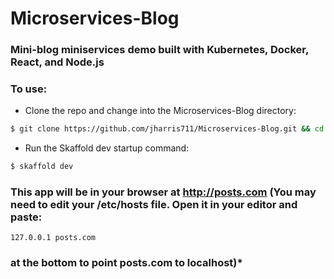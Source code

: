 # Microservices-Blog
### Mini-blog miniservices demo built with Kubernetes, Docker, React, and Node.js

### To use:
- Clone the repo and change into the Microservices-Blog directory:
```bash
$ git clone https://github.com/jharris711/Microservices-Blog.git && cd Microservices-blog
```
- Run the Skaffold dev startup command:
```bash
$ skaffold dev
```

### This app will be in your browser at http://posts.com (You may need to edit your /etc/hosts file. Open it in your editor and paste:
```
127.0.0.1 posts.com
```
### at the bottom to point posts.com to localhost)*
